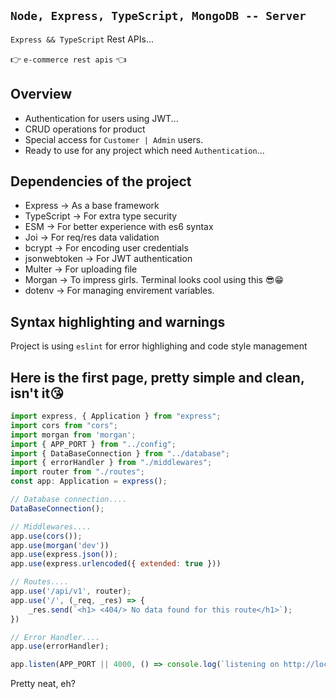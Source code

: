 ## `Node, Express, TypeScript, MongoDB -- Server`

`Express && TypeScript` Rest APIs...

👉 `e-commerce rest apis` 👈

## Overview

* Authentication for users using JWT...
* CRUD operations for product
* Special access for `Customer | Admin` users.
* Ready to use for any project which need `Authentication`...


## Dependencies of the project
* Express -> As a base framework
* TypeScript -> For extra type security
* ESM -> For better experience with es6 syntax
* Joi -> For req/res data validation
* bcrypt -> For encoding user credentials
* jsonwebtoken -> For JWT authentication
* Multer -> For uploading file
* Morgan -> To impress girls. Terminal looks cool using this 😎😁
* dotenv -> For managing envirement variables.

## Syntax highlighting and warnings

Project is using `eslint` for error highlighing and code style management

## Here is the first page, pretty simple and clean, isn't it😘
```js
import express, { Application } from "express";
import cors from "cors";
import morgan from 'morgan';
import { APP_PORT } from "../config";
import { DataBaseConnection } from "../database";
import { errorHandler } from "./middlewares";
import router from "./routes";
const app: Application = express();

// Database connection....
DataBaseConnection();

// Middlewares....
app.use(cors());
app.use(morgan('dev'))
app.use(express.json());
app.use(express.urlencoded({ extended: true }))

// Routes....
app.use('/api/v1', router);
app.use('/', (_req, _res) => {
    _res.send(`<h1> <404/> No data found for this route</h1>`);
})

// Error Handler....
app.use(errorHandler);

app.listen(APP_PORT || 4000, () => console.log(`listening on http://localhost:${APP_PORT}`))
```

Pretty neat, eh?
